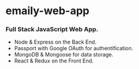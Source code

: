 # emaily-web-app

### Full Stack JavaScript Web App.
* Node & Express on the Back End.
* Passport with Google OAuth for authentification.
* MongoDB & Mongoose for data storage.
* React & Redux on the Front End.
